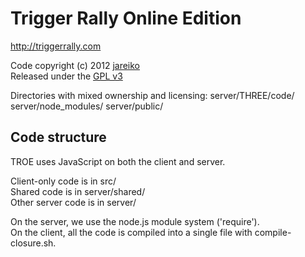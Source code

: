 Trigger Rally Online Edition
============================

http://triggerrally.com

Code copyright (c) 2012 [jareiko](https://github.com/jareiko)  
Released under the [GPL v3](http://www.gnu.org/licenses/gpl-3.0.html)

Directories with mixed ownership and licensing:
    server/THREE/code/
    server/node_modules/
    server/public/


Code structure
--------------

TROE uses JavaScript on both the client and server.

Client-only code is in src/  
Shared code is in server/shared/  
Other server code is in server/


On the server, we use the node.js module system ('require').  
On the client, all the code is compiled into a single file with compile-closure.sh.
